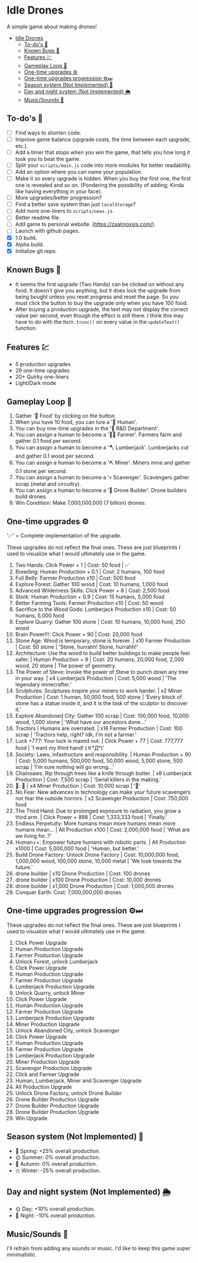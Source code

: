 # Idle Drones

A simple game about making drones!

- [Idle Drones](#idle-drones)
  - [To-do's 📑](#to-dos-)
  - [Known Bugs 🐛](#known-bugs-)
  - [Features 💹](#features-)
  - [Gameplay Loop 🔁](#gameplay-loop-)
  - [One-time upgrades ⚙️](#one-time-upgrades-️)
  - [One-time upgrades progression ⚙️⏭](#one-time-upgrades-progression-️)
  - [Season system (Not Implemented) 📆](#season-system-not-implemented-)
  - [Day and night system (Not Implemented) 🌦️](#day-and-night-system-not-implemented-️)
  - [Music/Sounds 🎵](#musicsounds-)

## To-do's 📑

- [ ] Find ways to shorten code.
- [ ] Improve game balance (upgrade costs, the time between each upgrade, etc.).
- [ ] Add a timer that stops when you win the game, that tells you how long it took you to beat the game.
- [ ] Split your `scripts/main.js` code into more modules for better readability.
- [ ] Add an option where you can name your population.
- [ ] Make it so every upgrade is hidden. When you buy the first one, the first one is revealed and so on. (Pondering the possibility of adding; Kinda like having everything in your face).
- [ ] More upgrades/better progression?
- [ ] Find a better save system than just `localStorage`?
- [ ] Add more one-liners to `scripts/news.js`.
- [ ] Better readme file.
- [ ] Add game to personal website. (https://zaalmoxxis.com/).
- [ ] Launch with github pages.
- [x] 1.0 build.
- [x] Alpha build.
- [x] Initialize git repo.

## Known Bugs 🐛

- It seems the first upgrade (Two Hands) can be clicked on without any food. It doesn't give you anything, but it does lock the upgrade from being bought unless you reset progress and reset the page. So you must click the button to buy the upgrade only when you have 100 food.
- After buying a production upgrade, the text may not display the correct value per second, even though the effect is still there. I think this may have to do with the `Math.trunc()` on every value in the `updateText()` function.

## Features 💹

- 5 production upgrades
- 29 one-time upgrades
- 20+ Quirky one-liners
- Light/Dark mode

## Gameplay Loop 🔁

1. Gather '🍖 Food' by clicking on the button.
2. When you have 10 food, you can lure a '🧔 Human'.
3. You can buy one-time upgrades in the '🧪 R&D Department'.
4. You can assign a human to become a '👩‍🌾 Farmer'. Farmers farm and gather 0.1 food per second.
5. You can assign a human to become a '🪓 Lumberjack'. Lumberjacks cut and gather 0.1 wood per second.
6. You can assign a human to become a '⛏ Miner'. Miners mine and gather 0.1 stone per second.
7.  You can assign a human to become a '💀 Scavenger'. Scavengers gather scrap (metal and circuitry).
8.  You can assign a human to become a '🔨 Drone Builder'. Drone builders build drones.
9.  Win Condition: Make 7,000,000,000 (7 billion) drones.

## One-time upgrades ⚙️

'✅' = Complete implementation of the upgrade.

These upgrades do not reflect the final ones. These are just blueprints I used to visualize what I would ultimately use in the game.

1. Two Hands: Click Power + 1 | Cost: 50 food | ✅
2. Breeding: Human Production + 0.1 | Cost: 2 humans, 100 food
3. Full Belly: Farmer Production x10 | Cost: 500 food
4. Explore Forest: Gather 100 wood | Cost: 10 humans, 1,000 food
5. Advanced Wilderness Skills: Click Power + 8 | Cost: 2,500 food
6. Stork: Human Production + 0.9 | Cost: 15 humans, 5,000 food
7. Better Farming Tools: Farmer Production x10 | Cost: 50 wood
8. Sacrifice to the Wood Gods: Lumberjack Production x10 | Cost: 50 humans, 5,000 food
9. Explore Quarry: Gather 100 stone | Cost: 10 humans, 10,000 food, 250 wood
10. Brain Power!!!: Click Power + 90 | Cost: 20,000 food
11.  Stone Age: Wood is temporary, stone is forever. | x10 Farmer Production | Cost: 50 stone | 'Stone, hurrahh! Stone, hurrahh!'
12.  Architecture: Use the wood to build better buildings to make people feel safer. | Human Production + 9 | Cost: 20 humans, 20,000 food, 2,000 wood, 20 stone | The power of geometry.
13. The Power of Steve: Invoke the power of Steve to punch down any tree in your way. | x4 Lumberjack Production | Cost: 5,000 wood | 'The legendary minecrafter.'
14. Sculptures: Sculptures inspire your miners to work harder. | x2 Miner Production | Cost: 1 human, 50,000 food, 500 stone | 'Every block of stone has a statue inside it, and it is the task of the sculptor to discover it.'
15. Explore Abandoned City: Gather 100 scrap | Cost: 100,000 food, 10,000 wood, 1,000 stone | 'What have our ancestors done...'
16. Tractors | Humans are overrated. | x16 Farmer Production | Cost: 100 scrap | 'Tractors help, right? Idk, I'm not a farmer.'
17. Luck +777: Your luck is maxed out. | Click Power + 77 | Cost: 777,777 food | 'I want my third hand! (＃°Д°)'
18. Society: Laws, infastructure and responsibility. | Human Production + 90 | Cost: 5,000 humans, 500,000 food, 50,000 wood, 5,000 stone, 500 scrap | 'I'm sure nothing will go wrong...'
19. Chainsaws: Rip through trees like a knife through butter. | x8 Lumberjack Production | Cost: 7,500 scrap | 'Serial killers in the making.'
20. 🗿: 🗿 | x4 Miner Production | Cost: 10,000 scrap | '🗿'
21. No Fear: New advances in technology can make your future scavengers not fear the outside horrors. | x2 Scavenger Production | Cost: 750,000 food
22. The Third Hand: Due to prolonged exposure to radiation, you grow a third arm. | Click Power + 898 | Cost: 1,333,333 food | 'Finally.'
23. Endless Perpetuity: More humans mean more humans mean more humans mean... | All Production x100 | Cost: 2,000,000 food | 'What are we living for..?'
24. Human++: Empower future humans with robotic parts. | All Production x1000 | Cost: 5,000,000 food | 'Human, but better.'
25. Build Drone Factory: Unlock Drone Factory | Cost: 10,000,000 food, 1,000,000 wood, 100,000 stone, 10,000 metal | 'We look towards the future.'
26. drone builder | x10 Drone Production | Cost: 100 drones
27. drone builder | x100 Drone Production | Cost: 10,000 drones
28. drone builder | x1,000 Drone Production | Cost: 1,000,000 drones
29. Conquer Earth: Cost: 7,000,000,000 drones

## One-time upgrades progression ⚙️⏭

These upgrades do not reflect the final ones. These are just blueprints I used to visualize what I would ultimately use in the game.

1. Click Power Upgrade
2. Human Production Upgrade
3. Farmer Production Upgrade
4. Unlock Forest, unlock Lumberjack
5. Click Power Upgrade
6. Human Production Upgrade
7. Farmer Production Upgrade
8. Lumberjack Production Upgrade
9. Unlock Quarry, unlock Miner
10. Click Power Upgrade
11. Human Production Upgrade
12. Farmer Production Upgrade
13. Lumberjack Production Upgrade
14. Miner Production Upgrade
15. Unlock Abandoned City, unlock Scavenger
16. Click Power Upgrade
17. Human Production Upgrade
18. Farmer Production Upgrade
19. Lumberjack Production Upgrade
20. Miner Production Upgrade
21. Scavenger Production Upgrade
22. Click and Farmer Upgrade
23. Human, Lumberjack, Miner and Scavenger Upgrade
24. All Production Upgrade
25. Unlock Drone Factory, unlock Drone Builder
26. Drone Builder Production Upgrade
27. Drone Builder Production Upgrade
28. Drone Builder Production Upgrade
29. Win Upgrade

## Season system (Not Implemented) 📆

- 🌳 Spring: +25% overall production.
- 🌞 Summer: 0% overall production.
- 🍁 Autumn: 0% overall production.
- ⛄ Winter: -25% overall production.

## Day and night system (Not Implemented) 🌦️

- 🌞 Day: +10% overall production.
- 🌙 Night: -10% overall production.

## Music/Sounds 🎵

I'll refrain from adding any sounds or music. I'd like to keep this game super minimalistic.